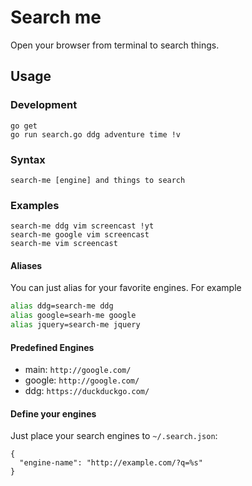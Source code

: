 # Search me

Open your browser from terminal to search things.

## Usage

### Development

```
go get
go run search.go ddg adventure time !v
```


### Syntax

```
search-me [engine] and things to search
```


### Examples

```
search-me ddg vim screencast !yt
search-me google vim screencast
search-me vim screencast
```


#### Aliases

You can just alias for your favorite engines. For example

```bash
alias ddg=search-me ddg
alias google=searh-me google
alias jquery=search-me jquery
```

#### Predefined Engines

- main: `http://google.com/`
- google: `http://google.com/`
- ddg: `https://duckduckgo.com/`


#### Define your engines

Just place your search engines to `~/.search.json`:

```
{
  "engine-name": "http://example.com/?q=%s"
}
```

